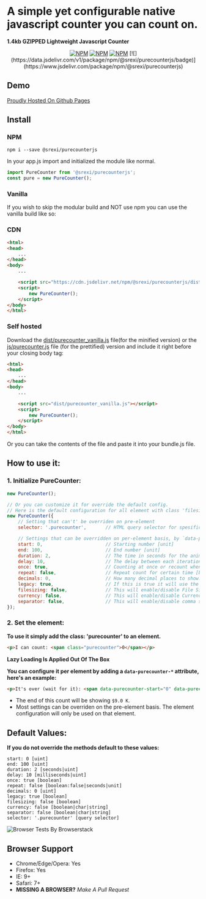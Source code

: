 # A simple yet configurable native javascript counter you can __count__ on.
**1.4kb GZIPPED Lightweight Javascript Counter**

<p align="center">
    <a href="https://www.npmjs.com/package/@srexi/purecounterjs"><img src="https://img.shields.io/npm/v/@srexi/purecounterjs.svg" alt="NPM"></a>
    <a href="https://npmcharts.com/compare/@srexi/purecounterjs?minimal=true"><img src="https://img.shields.io/npm/dt/@srexi/purecounterjs.svg" alt="NPM"></a>
    <a href="https://www.npmjs.com/package/@srexi/purecounterjs"><img src="https://img.shields.io/npm/l/@srexi/purecounterjs.svg" alt="NPM"></a>
    [![](https://data.jsdelivr.com/v1/package/npm/@srexi/purecounterjs/badge)](https://www.jsdelivr.com/package/npm/@srexi/purecounterjs)
</p>

## Demo
[Proudly Hosted On Github Pages](https://srexi.github.io/purecounterjs/)

## Install

### NPM
```
npm i --save @srexi/purecounterjs
```
In your app.js import and initialized the module like normal.
```js
import PureCounter from '@srexi/purecounterjs';
const pure = new PureCounter();
```

### Vanilla
If you wish to skip the modular build and NOT use npm you can use the vanilla build like so:

### CDN
```html
<html>
<head>
    ...
</head>
<body>
    ...

    <script src="https://cdn.jsdelivr.net/npm/@srexi/purecounterjs/dist/purecounter_vanilla.js"></script>
    <script>
        new PureCounter();
    </script>
</body>
</html>
```

### Self hosted
Download the [dist/purecounter_vanilla.js]() file(for the minified version) or the [js/purecounter.js]() file (for the prettified) version and include it right before your closing body tag:
```html
<html>
<head>
    ...
</head>
<body>
    ...

    <script src="dist/purecounter_vanilla.js"></script>
    <script>
        new PureCounter();
    </script>
</body>
</html>
```
Or you can take the contents of the file and paste it into your bundle.js file.

## How to use it:
### 1. Initialize PureCounter:
```js
new PureCounter();

// Or you can customize it for override the default config.
// Here is the default configuration for all element with class 'filesizecount'
new PureCounter({
    // Setting that can't' be overriden on pre-element
    selector: '.purecounter',		// HTML query selector for spesific element

    // Settings that can be overridden on per-element basis, by `data-purecounter-*` attributes:
    start: 0, 			            // Starting number [unit]
    end: 100, 			            // End number [unit]
    duration: 2, 	                // The time in seconds for the animation to complete [seconds]
    delay: 10, 			            // The delay between each iteration (the default of 10 will produce 100 fps) [miliseconds]
    once: true, 		            // Counting at once or recount when the element in view [boolean]
    repeat: false, 		            // Repeat count for certain time [boolean:false|seconds]
    decimals: 0, 		            // How many decimal places to show. [unit]
    legacy: true,                   // If this is true it will use the scroll event listener on browsers
    filesizing: false, 	            // This will enable/disable File Size format [boolean]
    currency: false, 	            // This will enable/disable Currency format. Use it for set the symbol too [boolean|char|string]
    separator: false, 	            // This will enable/disable comma separator for thousands. Use it for set the symbol too [boolean|char|string]
});
```
### 2. Set the element:
**To use it simply add the class: 'purecounter' to an element.**
```html
<p>I can count: <span class="purecounter">0</span></p>
```
**Lazy Loading Is Applied Out Of The Box**

**You can configure it per element by adding a `data-purecounter-*` attribute, here's an example:**
```html
<p>It's over (wait for it): <span data-purecounter-start="0" data-purecounter-end="9001" data-purecounter-currency="$" class="purecounter">0</span>!!!</p>
```
* The end of this count will be showing `$9.0 K`.
* Most settings can be overriden on the pre-element basis. The element configuration will only be used on that element.

## Default Values:
**If you do not override the methods default to these values:**
```
start: 0 [uint]
end: 100 [uint]
duration: 2 [seconds|uint]
delay: 10 [milliseconds|uint]
once: true [boolean]
repeat: false [boolean:false|seconds|unit]
decimals: 0 [uint]
legacy: true [boolean]
filesizing: false [boolean]
currency: false [boolean|char|string]
separator: false [boolean|char|string]
selector: '.purecounter' [query selector]
```

![Browser Tests By Browserstack](https://github.com/srexi/purecounterjs/blob/main/asset/browserstack-logo-600x315.png)
## Browser Support
- Chrome/Edge/Opera: Yes
- Firefox: Yes
- IE: 9+
- Safari: 7+
- **MISSING A BROWSER?** *Make A Pull Request*
